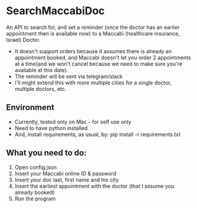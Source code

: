 # SearchMaccabiDoc
An API to search for, and set a reminder (once the doctor has an earlier appointment then is available now) to a Maccabi (healthcare insurance, Israel) Doctor. 
* It doesn't support orders because it assumes there is already an appointment booked, and Maccabi doesn't let you order 2 appointments at a time(and we won't cancel because we need to make sure you're available at this date).
* The reminder will be sent via telegram/slack
* I'll might extend this with more multiple cities for a single doctor, multiple doctors, etc.

## Environment 
* Currently, tested only on Mac - for self use only
* Need to have python installed
* And, install requirements, as usual, by: pip install -r requirements.txt

## What you need to do: 
1. Open config.json
2. Insert your Maccabi online ID & password 
3. Insert your doc last, first name and his city
4. Insert the earliest appointment with the doctor (that I assume you already booked)
5. Run the program
